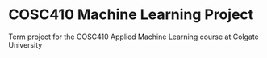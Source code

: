# COSC410 Machine Learning Project

Term project for the COSC410 Applied Machine Learning course at Colgate University
